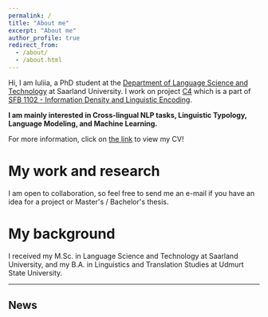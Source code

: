 ```yaml
---
permalink: /
title: "About me"
excerpt: "About me"
author_profile: true
redirect_from: 
  - /about/
  - /about.html
---
```


Hi, I am Iuliia, a PhD student at the [Department of Language Science and Technology](https://www.uni-saarland.de/en/department/lst.html) at Saarland University. I work on project [C4](https://sfb1102.uni-saarland.de/projects/mutual-intelligibility-and-surprisal-in-slavic-intercomprehension-incomslav/) which is a part of [SFB 1102 - Information Density and Linguistic Encoding](https://sfb1102.uni-saarland.de).

**I am mainly interested in Cross-lingual NLP tasks, Linguistic Typology, Language Modeling, and Machine Learning.**

For more information, click on [the link]() to view my CV!

My work and research
======
I am open to collaboration, so feel free to send me an e-mail if you have an idea for a project or Master's / Bachelor's thesis.

My background
======
I received my M.Sc. in Language Science and Technology at Saarland University, and my B.A. in Linguistics and Translation Studies at Udmurt State University.



---
## News